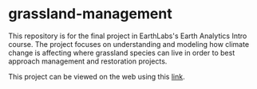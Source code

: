 # grassland-management
This repository is for the final project in EarthLabs's Earth Analytics Intro course. The project focuses on understanding and modeling how climate change is affecting where grassland species can live in order to best approach management and restoration projects.

This project can be viewed on the web using this [link](https://alexiemillikin.github.io/grassland-management/).
